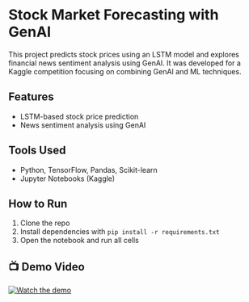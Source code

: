 # Stock Market Forecasting with GenAI

This project predicts stock prices using an LSTM model and explores financial news sentiment analysis using GenAI. It was developed for a Kaggle competition focusing on combining GenAI and ML techniques.

## Features
- LSTM-based stock price prediction
- News sentiment analysis using GenAI

## Tools Used
- Python, TensorFlow, Pandas, Scikit-learn
- Jupyter Notebooks (Kaggle)

## How to Run
1. Clone the repo
2. Install dependencies with `pip install -r requirements.txt`
3. Open the notebook and run all cells


## 📺 Demo Video

[![Watch the demo](https://img.youtube.com/vi/mshFFnCtKlU&ab_channel=D4V1N)](https://www.youtube.com/watch?v=mshFFnCtKlU&ab_channel=D4V1N)
